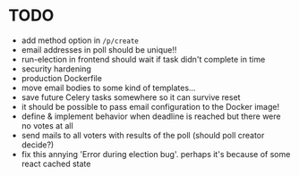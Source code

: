 # TODO

- add method option in `/p/create`
- email addresses in poll should be unique!!
- run-election in frontend should wait if task didn't complete in time
- security hardening
- production Dockerfile
- move email bodies to some kind of templates...
- save future Celery tasks somewhere so it can survive reset
- it should be possible to pass email configuration to the Docker image!
- define & implement behavior when deadline is reached but there were no votes at all
- send mails to all voters with results of the poll (should poll creator decide?)
- fix this annying 'Error during election bug'. perhaps it's because of some react cached state
